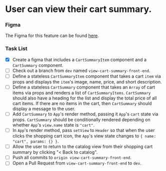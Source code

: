 # User can view their cart summary.

### Figma

The Figma for this feature can be found [here](https://www.figma.com/file/BKByCT0h5swDTLY1XHGibRRr/wicked-sales?node-id=11%3A36).

### Task List

- [x] Create a figma that includes a `CartSummaryItem` component and a `CartSummary` component.
- [ ] Check out a branch from `dev` named `view-cart-summary-front-end`.
- [ ] Define a stateless `CartSummaryItem` component that takes a cart `item` via props and displays the `item`'s image, name, price, and short description.
- [ ] Define a stateless `CartSummary` component that takes an `Array` of cart items via props and renders a list of `CartSummaryItems`. `CartSummary` should also have a heading for the list and display the total price of all cart items. If there are no items in the cart, then `CartSummary` should display a message to the user.
- [ ] Add `CartSummary` to `App`'s render method, passing it `App`'s `cart` state via props. `CartSummary` should be conditionally rendered depending on whether `App`'s `view.name` state is `"cart"`.
- [ ] In `App`'s render method, pass `setView` to `Header` so that when the user clicks the shopping cart icon, the `App`'s view state changes to `{ name: "cart", params: {} }`.
- [ ] Allow the user to return to the catalog view from their shopping cart summary by clicking "< Back to catalog".
- [ ] Push all commits to `origin view-cart-summary-front-end`.
- [ ] Open a Pull Request from `view-cart-summary-front-end` to `dev`.
